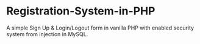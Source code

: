 # Registration-System-in-PHP
A simple Sign Up &amp; Login/Logout form in vanilla PHP with enabled security system from injection in MySQL.
